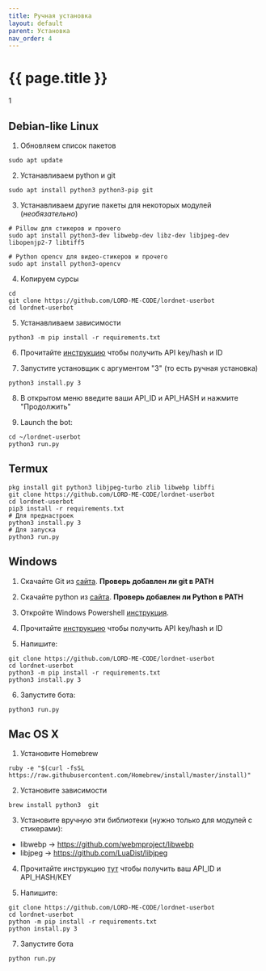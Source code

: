 ```yaml
---
title: Ручная установка
layout: default
parent: Установка
nav_order: 4
---
```


# {{ page.title }}

1

## Debian-like Linux

1. Обновляем список пакетов
```
sudo apt update
```

2. Устанавливаем python и git
```
sudo apt install python3 python3-pip git
```

3. Устанавливаем другие пакеты для некоторых модулей (*необязательно*)
```
# Pillow для стикеров и прочего
sudo apt install python3-dev libwebp-dev libz-dev libjpeg-dev libopenjp2-7 libtiff5

# Python opencv для видео-стикеров и прочего
sudo apt install python3-opencv
```

4. Копируем сурсы
```
cd
git clone https://github.com/LORD-ME-CODE/lordnet-userbot
cd lordnet-userbot
```

5. Устанавливаем зависимости
```
python3 -m pip install -r requirements.txt
```

6. Прочитайте [инструкцию](https://core.telegram.org/api/obtaining_api_id "here") чтобы получить API key/hash и ID

7. Запустите установщик с аргументом "3" (то есть ручная установка)
```
python3 install.py 3
```

8. В открытом меню введите ваши API_ID и API_HASH и нажмите "Продолжить"

9. Launch the bot:
```
cd ~/lordnet-userbot
python3 run.py
```

## Termux

```
pkg install git python3 libjpeg-turbo zlib libwebp libffi
git clone https://github.com/LORD-ME-CODE/lordnet-userbot
cd lordnet-userbot
pip3 install -r requirements.txt
# Для преднастроек
python3 install.py 3
# Для запуска
python3 run.py
```

## Windows

1. Скачайте Git из [сайта](https://git-scm.com/download/win "из сайта"). **Проверь добавлен ли git в PATH**

2. Скачайте python из [сайта](https://www.python.org/downloads/windows "из сайта"). **Проверь добавлен ли Python в PATH**

3. Откройте Windows Powershell [инструкция](https://www.google.com/url?sa=t&rct=j&q=&esrc=s&source=web&cd=3&cad=rja&uact=8&ved=2ahUKEwijicaXspvkAhVDaFAKHT26DHgQFjACegQIChAG&url=https%3A%2F%2Fwww.isunshare.com%2Fwindows-10%2F5-ways-to-open-windows-powershell-in-windows-10.html "инструкция"). 

4. Прочитайте [инструкцию](https://core.telegram.org/api/obtaining_api_id "инструкцию") чтобы получить API key/hash и ID

5. Напишите:
```
git clone https://github.com/LORD-ME-CODE/lordnet-userbot
cd lordnet-userbot
python3 -m pip install -r requirements.txt
python3 install.py 3
```

6. Запустите бота:
```
python3 run.py
```

## Mac OS X

1. Установите Homebrew
```
ruby -e "$(curl -fsSL https://raw.githubusercontent.com/Homebrew/install/master/install)"
```

2. Установите зависимости
```
brew install python3  git
```

3. Установите вручную эти библиотеки (нужно только для модулей с стикерами):
 - libwebp -> https://github.com/webmproject/libwebp
 - libjpeg -> https://github.com/LuaDist/libjpeg

4. Прочитайте инструкцию [тут](https://core.telegram.org/api/obtaining_api_id "here") чтобы получить ваш API_ID и API_HASH/KEY

5. Напишите:
```
git clone https://github.com/LORD-ME-CODE/lordnet-userbot
cd lordnet-userbot
python -m pip install -r requirements.txt
python install.py 3
```

7. Запустите бота
```
python run.py
```
